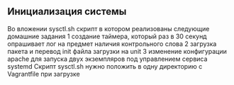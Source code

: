 ## Инициализация системы
Во вложении sysctl.sh скрипт в котором реализованы следующие домашние задания
  1 создание таймера, который раз в 30 секунд опрашивает лог на предмет наличия контрольного слова
  2 загрузка пакета и перевод init файла загрузки на unit
  3 изменение конфигурации apache для запуска двух экземпляров под управлением сервиса systemd
Скрипт sysctl.sh нужно положить в одну директорию с Vagrantfile при загрузке
